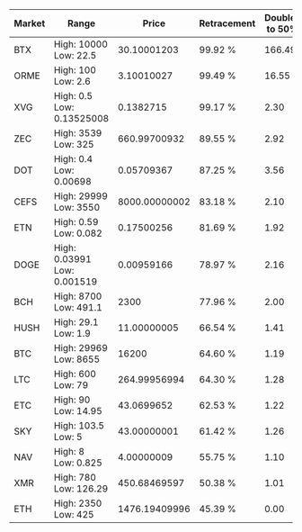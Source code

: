 | Market | Range | Price| Retracement | Doubles to 50% |
| --- | --- | --- | --- | --- |
| BTX | High: 10000<br />Low: 22.5 | 30.10001203 | 99.92 % | 166.49 |
| ORME | High: 100<br />Low: 2.6 | 3.10010027 | 99.49 % | 16.55 |
| XVG | High: 0.5<br />Low: 0.13525008 | 0.1382715 | 99.17 % | 2.30 |
| ZEC | High: 3539<br />Low: 325 | 660.99700932 | 89.55 % | 2.92 |
| DOT | High: 0.4<br />Low: 0.00698 | 0.05709367 | 87.25 % | 3.56 |
| CEFS | High: 29999<br />Low: 3550 | 8000.00000002 | 83.18 % | 2.10 |
| ETN | High: 0.59<br />Low: 0.082 | 0.17500256 | 81.69 % | 1.92 |
| DOGE | High: 0.03991<br />Low: 0.001519 | 0.00959166 | 78.97 % | 2.16 |
| BCH | High: 8700<br />Low: 491.1 | 2300 | 77.96 % | 2.00 |
| HUSH | High: 29.1<br />Low: 1.9 | 11.00000005 | 66.54 % | 1.41 |
| BTC | High: 29969<br />Low: 8655 | 16200 | 64.60 % | 1.19 |
| LTC | High: 600<br />Low: 79 | 264.99956994 | 64.30 % | 1.28 |
| ETC | High: 90<br />Low: 14.95 | 43.0699652 | 62.53 % | 1.22 |
| SKY | High: 103.5<br />Low: 5 | 43.00000001 | 61.42 % | 1.26 |
| NAV | High: 8<br />Low: 0.825 | 4.00000009 | 55.75 % | 1.10 |
| XMR | High: 780<br />Low: 126.29 | 450.68469597 | 50.38 % | 1.01 |
| ETH | High: 2350<br />Low: 425 | 1476.19409996 | 45.39 % | 0.00 |
